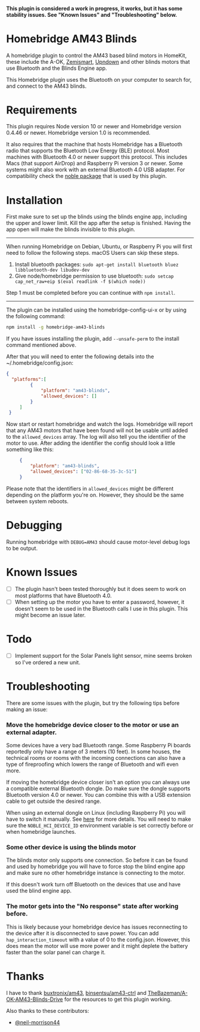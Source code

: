 #### This plugin is considered a work in progress, it works, but it has some stability issues. See "Known Issues" and "Troubleshooting" below.

# Homebridge AM43 Blinds

A homebridge plugin to control the AM43 based blind motors in HomeKit, these include the A-OK, [Zemismart](https://www.zemismart.com/products/diy-motorized-your-tranditional-roll-shade-which-with-bean-or-cord-chain-smart-home-automation-support-app-timer-remote-control), [Upndown](https://upndown.nl) and other blinds motors that use Bluetooth and the Blinds Engine app.

This Homebridge plugin uses the Bluetooth on your computer to search for, and connect to the AM43 blinds.

# Requirements

This plugin requires Node version 10 or newer and Homebridge version 0.4.46 or newer. Homebridge version 1.0 is recommended.

It also requires that the machine that hosts Homebridge has a Bluetooth radio that supports the Bluetooth Low Energy (BLE) protocol. Most machines with Bluetooth 4.0 or newer support this protocol. This includes Macs (that support AirDrop) and Raspberry Pi version 3 or newer. Some systems might also work with an external Bluetooth 4.0 USB adapter. For compatibility check the [noble package](https://github.com/abandonware/noble) that is used by this plugin.

# Installation

First make sure to set up the blinds using the blinds engine app, including the upper and lower limit. Kill the app after the setup is finished. Having the app open will make the blinds invisible to this plugin.

---

When running Homebridge on Debian, Ubuntu, or Raspberry Pi you will first need to follow the following steps. macOS Users can skip these steps.

1. Install bluetooth packages:
   `sudo apt-get install bluetooth bluez libbluetooth-dev libudev-dev`
2. Give node/homebridge permission to use bluetooth:
   `sudo setcap cap_net_raw+eip $(eval readlink -f $(which node))`

Step 1 must be completed before you can continue with `npm install`.

---

The plugin can be installed using the homebridge-config-ui-x or by using the following command:

```bash
npm install -g homebridge-am43-blinds
```
If you have issues installing the plugin, add `--unsafe-perm` to the install command mentioned above.

After that you will need to enter the following details into the ~/.homebridge/config.json:

```JSON
{
  "platforms":[
         {
             "platform": "am43-blinds",
             "allowed_devices": []
         }
     ]
 }
```

Now start or restart homebridge and watch the logs. Homebridge will report that any AM43 motors that have been found will not be usable until added to the `allowed_devices` array. The log will also tell you the identifier of the motor to use. After adding the identifier the config should look a little something like this:

```JSON
     {
         "platform": "am43-blinds",
         "allowed_devices": ["02-86-68-35-3c-51"]
     }
```

Please note that the identifiers in `allowed_devices` might be different depending on the platform you're on. However, they should be the same between system reboots.

# Debugging

Running homebridge with `DEBUG=AM43` should cause motor-level debug logs to be output. 

# Known Issues

- [ ] The plugin hasn't been tested thoroughly but it does seem to work on most platforms that have Bluetooth 4.0.
- [ ] When setting up the motor you have to enter a password, however, it doesn't seem to be used in the Bluetooth calls I use in this plugin. This might become an issue later.

# Todo

- [ ] Implement support for the Solar Panels light sensor, mine seems broken so I've ordered a new unit.

# Troubleshooting

There are some issues with the plugin, but try the following tips before making an issue: 

### Move the homebridge device closer to the motor or use an external adapter. 
Some devices have a very bad Bluetooth range. Some Raspberry Pi boards reportedly only have a range of 3 meters (10 feet). In some houses, the technical rooms or rooms with the incoming connections can also have a type of fireproofing which lowers the range of Bluetooth and wifi even more. 

If moving the homebridge device closer isn't an option you can always use a compatible external Bluetooth dongle. Do make sure the dongle supports Bluetooth version 4.0 or newer. You can combine this with a USB extension cable to get outside the desired range. 

When using an external dongle on Linux (including Raspberry Pi) you will have to switch it manually. See [here](https://github.com/abandonware/noble#multiple-adapters-linux-specific) for more details. You will need to make sure the `NOBLE_HCI_DEVICE_ID` environment variable is set correctly before or when homebridge launches.

### Some other device is using the blinds motor
The blinds motor only supports one connection. So before it can be found and used by homebridge you will have to force stop the blind engine app and make sure no other homebridge instance is connecting to the motor. 

If this doesn't work turn off Bluetooth on the devices that use and have used the blind engine app.

### The motor gets into the "No response" state after working before. 

This is likely because your homebridge device has issues reconnecting to the device after it is disconnected to save power. You can add `hap_interaction_timeout` with a value of 0 to the config.json. However, this does mean the motor will use more power and it might deplete the battery faster than the solar panel can charge it.

# Thanks

I have to thank [buxtronix/am43](https://github.com/buxtronix/am43), [binsentsu/am43-ctrl](https://github.com/binsentsu/am43-ctrl/) and [TheBazeman/A-OK-AM43-Blinds-Drive](https://github.com/TheBazeman/A-OK-AM43-Blinds-Drive) for the resources to get this plugin working.

Also thanks to these contributors:
- [@neil-morrison44](https://github.com/neil-morrison44)
